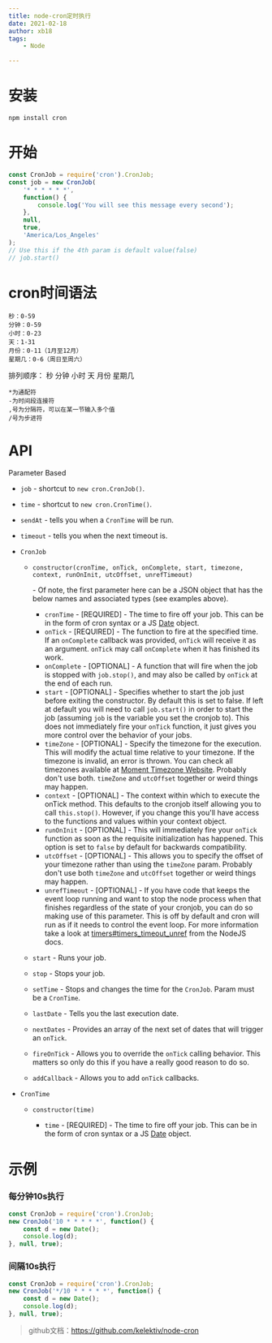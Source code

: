 ```yaml
---
title: node-cron定时执行
date: 2021-02-18
author: xb18
tags:
	- Node

---
```


# 安装



```shell
npm install cron
```

# 开始

```javascript
const CronJob = require('cron').CronJob;
const job = new CronJob(
	'* * * * * *',
	function() {
		console.log('You will see this message every second');
	},
	null,
	true,
	'America/Los_Angeles'
);
// Use this if the 4th param is default value(false)
// job.start()
```

# cron时间语法

```
秒：0-59
分钟：0-59
小时：0-23
天：1-31
月份：0-11（1月至12月）
星期几：0-6（周日至周六）
```

排列顺序：
秒 分钟 小时 天 月份 星期几

```
*为通配符
-为时间段连接符
,号为分隔符，可以在某一节输入多个值
/号为步进符   
```

# API

Parameter Based

- `job` - shortcut to `new cron.CronJob()`.

- `time` - shortcut to `new cron.CronTime()`.

- `sendAt` - tells you when a `CronTime` will be run.

- `timeout` - tells you when the next timeout is.

- ```
  CronJob
  ```

  - ```
    constructor(cronTime, onTick, onComplete, start, timezone, context, runOnInit, utcOffset, unrefTimeout)
    ```

     

    \- Of note, the first parameter here can be a JSON object that has the below names and associated types (see examples above).

    - `cronTime` - [REQUIRED] - The time to fire off your job. This can be in the form of cron syntax or a JS [Date](https://developer.mozilla.org/en/JavaScript/Reference/Global_Objects/Date) object.
    - `onTick` - [REQUIRED] - The function to fire at the specified time. If an `onComplete` callback was provided, `onTick` will receive it as an argument. `onTick` may call `onComplete` when it has finished its work.
    - `onComplete` - [OPTIONAL] - A function that will fire when the job is stopped with `job.stop()`, and may also be called by `onTick` at the end of each run.
    - `start` - [OPTIONAL] - Specifies whether to start the job just before exiting the constructor. By default this is set to false. If left at default you will need to call `job.start()` in order to start the job (assuming `job` is the variable you set the cronjob to). This does not immediately fire your `onTick` function, it just gives you more control over the behavior of your jobs.
    - `timeZone` - [OPTIONAL] - Specify the timezone for the execution. This will modify the actual time relative to your timezone. If the timezone is invalid, an error is thrown. You can check all timezones available at [Moment Timezone Website](http://momentjs.com/timezone/). Probably don't use both. `timeZone` and `utcOffset` together or weird things may happen.
    - `context` - [OPTIONAL] - The context within which to execute the onTick method. This defaults to the cronjob itself allowing you to call `this.stop()`. However, if you change this you'll have access to the functions and values within your context object.
    - `runOnInit` - [OPTIONAL] - This will immediately fire your `onTick` function as soon as the requisite initialization has happened. This option is set to `false` by default for backwards compatibility.
    - `utcOffset` - [OPTIONAL] - This allows you to specify the offset of your timezone rather than using the `timeZone` param. Probably don't use both `timeZone` and `utcOffset` together or weird things may happen.
    - `unrefTimeout` - [OPTIONAL] - If you have code that keeps the event loop running and want to stop the node process when that finishes regardless of the state of your cronjob, you can do so making use of this parameter. This is off by default and cron will run as if it needs to control the event loop. For more information take a look at [timers#timers_timeout_unref](https://nodejs.org/api/timers.html#timers_timeout_unref) from the NodeJS docs.

  - `start` - Runs your job.

  - `stop` - Stops your job.

  - `setTime` - Stops and changes the time for the `CronJob`. Param must be a `CronTime`.

  - `lastDate` - Tells you the last execution date.

  - `nextDates` - Provides an array of the next set of dates that will trigger an `onTick`.

  - `fireOnTick` - Allows you to override the `onTick` calling behavior. This matters so only do this if you have a really good reason to do so.

  - `addCallback` - Allows you to add `onTick` callbacks.

- ```
  CronTime
  ```

  - ```
    constructor(time)
    ```

    - `time` - [REQUIRED] - The time to fire off your job. This can be in the form of cron syntax or a JS [Date](https://developer.mozilla.org/en/JavaScript/Reference/Global_Objects/Date) object.

# 示例

### 每分钟10s执行

```javascript
const CronJob = require('cron').CronJob;
new CronJob('10 * * * * *', function() {
    const d = new Date();
	console.log(d);
}, null, true);
```

### 间隔10s执行

```javascript
const CronJob = require('cron').CronJob;
new CronJob('*/10 * * * * *', function() {
    const d = new Date();
	console.log(d);
}, null, true);
```

> github文档：https://github.com/kelektiv/node-cron